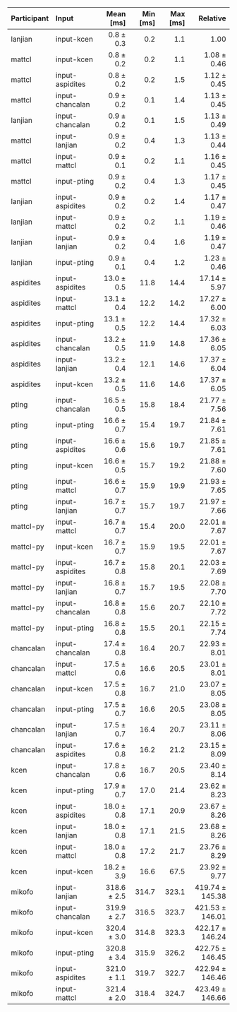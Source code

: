 | Participant | Input | Mean [ms] | Min [ms] | Max [ms] | Relative |
|:---|:---|---:|---:|---:|---:|
| lanjian | input-kcen | 0.8 ± 0.3 | 0.2 | 1.1 | 1.00 |
| mattcl | input-kcen | 0.8 ± 0.2 | 0.2 | 1.1 | 1.08 ± 0.46 |
| mattcl | input-aspidites | 0.8 ± 0.2 | 0.2 | 1.5 | 1.12 ± 0.45 |
| mattcl | input-chancalan | 0.9 ± 0.2 | 0.1 | 1.4 | 1.13 ± 0.45 |
| lanjian | input-chancalan | 0.9 ± 0.2 | 0.1 | 1.5 | 1.13 ± 0.49 |
| mattcl | input-lanjian | 0.9 ± 0.2 | 0.4 | 1.3 | 1.13 ± 0.44 |
| mattcl | input-mattcl | 0.9 ± 0.1 | 0.2 | 1.1 | 1.16 ± 0.45 |
| mattcl | input-pting | 0.9 ± 0.2 | 0.4 | 1.3 | 1.17 ± 0.45 |
| lanjian | input-aspidites | 0.9 ± 0.2 | 0.2 | 1.4 | 1.17 ± 0.47 |
| lanjian | input-mattcl | 0.9 ± 0.2 | 0.2 | 1.1 | 1.19 ± 0.46 |
| lanjian | input-lanjian | 0.9 ± 0.2 | 0.4 | 1.6 | 1.19 ± 0.47 |
| lanjian | input-pting | 0.9 ± 0.1 | 0.4 | 1.2 | 1.23 ± 0.46 |
| aspidites | input-aspidites | 13.0 ± 0.5 | 11.8 | 14.4 | 17.14 ± 5.97 |
| aspidites | input-mattcl | 13.1 ± 0.4 | 12.2 | 14.2 | 17.27 ± 6.00 |
| aspidites | input-pting | 13.1 ± 0.5 | 12.2 | 14.4 | 17.32 ± 6.03 |
| aspidites | input-chancalan | 13.2 ± 0.5 | 11.9 | 14.8 | 17.36 ± 6.05 |
| aspidites | input-lanjian | 13.2 ± 0.4 | 12.1 | 14.6 | 17.37 ± 6.04 |
| aspidites | input-kcen | 13.2 ± 0.5 | 11.6 | 14.6 | 17.37 ± 6.05 |
| pting | input-chancalan | 16.5 ± 0.5 | 15.8 | 18.4 | 21.77 ± 7.56 |
| pting | input-pting | 16.6 ± 0.7 | 15.4 | 19.7 | 21.84 ± 7.61 |
| pting | input-aspidites | 16.6 ± 0.6 | 15.6 | 19.7 | 21.85 ± 7.61 |
| pting | input-kcen | 16.6 ± 0.5 | 15.7 | 19.2 | 21.88 ± 7.60 |
| pting | input-mattcl | 16.6 ± 0.7 | 15.9 | 19.9 | 21.93 ± 7.65 |
| pting | input-lanjian | 16.7 ± 0.7 | 15.7 | 19.7 | 21.97 ± 7.66 |
| mattcl-py | input-mattcl | 16.7 ± 0.7 | 15.4 | 20.0 | 22.01 ± 7.67 |
| mattcl-py | input-kcen | 16.7 ± 0.7 | 15.9 | 19.5 | 22.01 ± 7.67 |
| mattcl-py | input-aspidites | 16.7 ± 0.8 | 15.8 | 20.1 | 22.03 ± 7.69 |
| mattcl-py | input-lanjian | 16.8 ± 0.7 | 15.7 | 19.5 | 22.08 ± 7.70 |
| mattcl-py | input-chancalan | 16.8 ± 0.8 | 15.6 | 20.7 | 22.10 ± 7.72 |
| mattcl-py | input-pting | 16.8 ± 0.8 | 15.5 | 20.1 | 22.15 ± 7.74 |
| chancalan | input-chancalan | 17.4 ± 0.8 | 16.4 | 20.7 | 22.93 ± 8.01 |
| chancalan | input-mattcl | 17.5 ± 0.6 | 16.6 | 20.5 | 23.01 ± 8.01 |
| chancalan | input-kcen | 17.5 ± 0.8 | 16.7 | 21.0 | 23.07 ± 8.05 |
| chancalan | input-pting | 17.5 ± 0.7 | 16.6 | 20.5 | 23.08 ± 8.05 |
| chancalan | input-lanjian | 17.5 ± 0.7 | 16.4 | 20.7 | 23.11 ± 8.06 |
| chancalan | input-aspidites | 17.6 ± 0.8 | 16.2 | 21.2 | 23.15 ± 8.09 |
| kcen | input-chancalan | 17.8 ± 0.6 | 16.7 | 20.5 | 23.40 ± 8.14 |
| kcen | input-pting | 17.9 ± 0.7 | 17.0 | 21.4 | 23.62 ± 8.23 |
| kcen | input-aspidites | 18.0 ± 0.8 | 17.1 | 20.9 | 23.67 ± 8.26 |
| kcen | input-lanjian | 18.0 ± 0.8 | 17.1 | 21.5 | 23.68 ± 8.26 |
| kcen | input-mattcl | 18.0 ± 0.8 | 17.2 | 21.7 | 23.76 ± 8.29 |
| kcen | input-kcen | 18.2 ± 3.9 | 16.6 | 67.5 | 23.92 ± 9.77 |
| mikofo | input-lanjian | 318.6 ± 2.5 | 314.7 | 323.1 | 419.74 ± 145.38 |
| mikofo | input-chancalan | 319.9 ± 2.7 | 316.5 | 323.7 | 421.53 ± 146.01 |
| mikofo | input-kcen | 320.4 ± 3.0 | 314.8 | 323.3 | 422.17 ± 146.24 |
| mikofo | input-pting | 320.8 ± 3.4 | 315.9 | 326.2 | 422.75 ± 146.45 |
| mikofo | input-aspidites | 321.0 ± 1.1 | 319.7 | 322.7 | 422.94 ± 146.46 |
| mikofo | input-mattcl | 321.4 ± 2.0 | 318.4 | 324.7 | 423.49 ± 146.66 |
